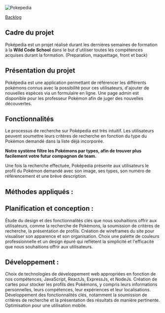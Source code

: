 ![Pokepedia](https://www.pokepedia.fr/images/thumb/e/e2/Pok%C3%A9_Ball-RS.png/200px-Pok%C3%A9_Ball-RS.png)


[Backlog](https://docs.google.com/spreadsheets/d/1I-8hW8QsJOk_CLsDjPqAQll25RndJxzNIP4lo7W4i8E/edit?pli=1#gid=2086870957)


## Cadre du projet
Poképedia est un projet réalisé durant les dernières semaines de formation à la **Wild Code School** dans le but d'utiliser toutes les compétences acquises durant la formation. (Preparation, maquettage, front et back)

## Présentation du projet

Poképedia est une application permettant de référencer les différents pokémons connus avec la possibilité pour ces utilisateurs, d'ajouter de nouvelles espèces via un formulaire en ligne.
Une page admin est disponible pour les professeur Pokémon afin de juger des nouvelles découvertes.

## Fonctionnalités 

Le processus de recherche sur Poképedia est très intuitif. 
Les utilisateurs peuvent soumettre leurs critères de recherche en fonction du type du Pokémon demandé dans la liste déjà incorporée. 

**Notre système filtre les Pokémons par types, afin de trouver plus facilement votre futur compagnon de team.**  

Une fois la recherche effectuée, Poképedia présente aux utilisateurs le profil du Pokémon demandé avec son image, ses types, son numéro de référencement et une brève description.

## Méthodes appliqués :

## Planification et conception :

Étude du design et des fonctionnalités clés que nous souhaitions offrir aux utilisateurs, comme la recherche de Pokémons, la soumission de critères de recherche, la présentation de profils.
Création de wireframes du site pour visualiser son apparence et son organisation.
Choix une palette de couleurs professionnelle et un design épuré qui reflètent la simplicité et l'efficacité que nous souhaitions offrir aux utilisateurs.

## Développement :

Choix de technologies de développement web appropriées en fonction de nos compétences, JavaScript, ReactJs, ExpressJs, et NodeJs.
Création de cartes pour stocker les profils des Pokémons, y compris leurs informations personnelles, leurs compétences, leur expériences et leur localisations.
Développement des fonctionnalités clés, notamment la soumission de critères de recherche et la présentation des résultats de manière pertinente.
Optimisation pour une utilisation mobile.
